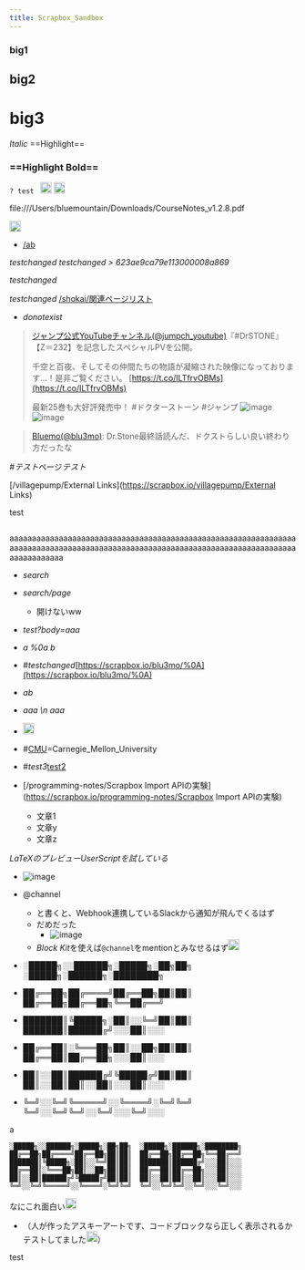 ```yaml
---
title: Scrapbox_Sandbox
---
```


### big1

## big2

# big3

*Italic* ==Highlight==

### ==Highlight Bold==

`? test `
<img src='https://scrapbox.io/api/pages/blu3mo-public/blu3mo/icon' alt='blu3mo.icon' height="19.5"/> <img src='https://scrapbox.io/api/pages/villagepump/井戸端/icon' alt='/villagepump/井戸端.icon' height="19.5"/>

file:///Users/bluemountain/Downloads/CourseNotes_v1.2.8.pdf

<img src='https://scrapbox.io/api/pages/blu3mo-public/blu3mo/icon' alt='blu3mo.icon' height="19.5"/>

* [/ab](https://scrapbox.io/ab)

*testchanged*
*testchanged > 623ae9ca79e113000008a869*

*testchanged*

*testchanged*
[/shokai/関連ページリスト](https://scrapbox.io/shokai/関連ページリスト)

* *donotexist*

 > 
 > [ジャンプ公式YouTubeチャンネル(@jumpch_youtube)](https://twitter.com/jumpch_youtube/status/1500486359114518537)『#DrSTONE』
 > 【Z＝232】を記念したスペシャルPVを公開。
 > 
 > 千空と百夜、そしてその仲間たちの物語が凝縮された映像になっております…！是非ご覧ください。
 > [https://t.co/ILTfrvOBMs](https://t.co/ILTfrvOBMs)
 > 
 > 最新25巻も大好評発売中！
 > \#ドクターストーン #ジャンプ
 > ![image](https://pbs.twimg.com/media/FNJZr0iaQAUMz1a.jpg)![image](https://pbs.twimg.com/media/FNJZ1ELaMAEWMLC.jpg)

 > 
 > [Bluemo(@blu3mo)](https://twitter.com/blu3mo/status/1500492184109600776): Dr.Stone最終話読んだ、ドクストらしい良い終わり方だったな

\#*テスト*ページ*テスト*

\[/villagepump/External Links\](https://scrapbox.io/villagepump/External Links)

test

````

````

aaaaaaaaaaaaaaaaaaaaaaaaaaaaaaaaaaaaaaaaaaaaaaaaaaaaaaaaaaaaaaaaaaaaaaaaaaaaaaaaaaaaaaaaaaaaaaaaaaaaaaaaaaaaaaaaaaaaaaaaaaaaaaaaaaaaaaaaaaaa

* *search*

* *search/page*
  
  * 開けないww
* *test?body=aaa*

* *a %0a b*

* \#*testchanged*[https://scrapbox.io/blu3mo/%0A](https://scrapbox.io/blu3mo/%0A)

* *ab*

* *aaa \n aaa*

* <img src='https://scrapbox.io/api/pages/icons/わかる/icon' alt='/icons/わかる.icon' height="19.5"/>
  
* \#[CMU](CMU.md)=Carnegie_Mellon_University

* \#*test3*[test2](test2.md)

* \[/programming-notes/Scrapbox Import APIの実験\](https://scrapbox.io/programming-notes/Scrapbox Import APIの実験)
  
  * 文章1
  * 文章y
  * 文章z

$LaTeXのプレビューUserScriptを試している$

* ![image](https://gyazo.com/7be7e06b90874bed9239329643d9079f/thumb/1000)

* @channel
  
  * と書くと、Webhook連携しているSlackから通知が飛んでくるはず
  * だめだった
    * ![image](https://gyazo.com/5ad86b2cf12e4076330b643c213c2ef2/thumb/1000)
  * *Block Kit*を使えば`@channel`をmentionとみなせるはず<img src='https://scrapbox.io/api/pages/blu3mo-public/takker/icon' alt='takker.icon' height="19.5"/>
* ░█████╗░░██████╗░█████╗░██╗██╗  ░█████╗░██████╗░████████╗

* ██╔══██╗██╔════╝██╔══██╗██║██║  ██╔══██╗██╔══██╗╚══██╔══╝

* ███████║╚█████╗░██║░░╚═╝██║██║  ███████║██████╔╝░░░██║░░░

* ██╔══██║░╚═══██╗██║░░██╗██║██║  ██╔══██║██╔══██╗░░░██║░░░

* ██║░░██║██████╔╝╚█████╔╝██║██║  ██║░░██║██║░░██║░░░██║░░░

* ╚═╝░░╚═╝╚═════╝░░╚════╝░╚═╝╚═╝  ╚═╝░░╚═╝╚═╝░░╚═╝░░░╚═╝░░░

a

````
░█████╗░░██████╗░█████╗░██╗██╗  ░█████╗░██████╗░████████╗
██╔══██╗██╔════╝██╔══██╗██║██║  ██╔══██╗██╔══██╗╚══██╔══╝
███████║╚█████╗░██║░░╚═╝██║██║  ███████║██████╔╝░░░██║░░░
██╔══██║░╚═══██╗██║░░██╗██║██║  ██╔══██║██╔══██╗░░░██║░░░
██║░░██║██████╔╝╚█████╔╝██║██║  ██║░░██║██║░░██║░░░██║░░░
╚═╝░░╚═╝╚═════╝░░╚════╝░╚═╝╚═╝  ╚═╝░░╚═╝╚═╝░░╚═╝░░░╚═╝░░░
````

なにこれ面白い<img src='https://scrapbox.io/api/pages/blu3mo-public/takker/icon' alt='takker.icon' height="19.5"/>

* （人が作ったアスキーアートです、コードブロックなら正しく表示されるかテストしてました<img src='https://scrapbox.io/api/pages/blu3mo-public/blu3mo/icon' alt='blu3mo.icon' height="19.5"/>）

test

